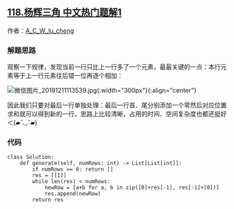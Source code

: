 ## [118.杨辉三角 中文热门题解1](https://leetcode.cn/problems/pascals-triangle/solutions/100000/qu-qiao-jie-fa-cuo-yi-wei-zai-zhu-ge-xiang-jia-28m)

作者：[A_C_W_lu_cheng](https://leetcode.cn/u/A_C_W_lu_cheng)
### 解题思路
观察一下规律，发现当前一行只比上一行多了一个元素，最最关键的一点：本行元素等于上一行元素往后错一位再逐个相加：

![微信图片_20191211113539.jpg](https://pic.leetcode-cn.com/29147c451f3770ba8f31c59af3742f5ba96e3300ac1878d8885e5e47e5704639-%E5%BE%AE%E4%BF%A1%E5%9B%BE%E7%89%87_20191211113539.jpg){:width="300px"}{:align="center”} 

因此我们只要对最后一行单独处理：最后一行首、尾分别添加一个零然后对应位置求和就可以得到新的一行，思路上比较清晰，占用的时间、空间复杂度也都还挺好＜(▰˘◡˘▰)

### 代码

```Python3 []
class Solution:
    def generate(self, numRows: int) -> List[List[int]]:
        if numRows == 0: return []
        res = [[1]]
        while len(res) < numRows:
            newRow = [a+b for a, b in zip([0]+res[-1], res[-1]+[0])]
            res.append(newRow)      
        return res
```